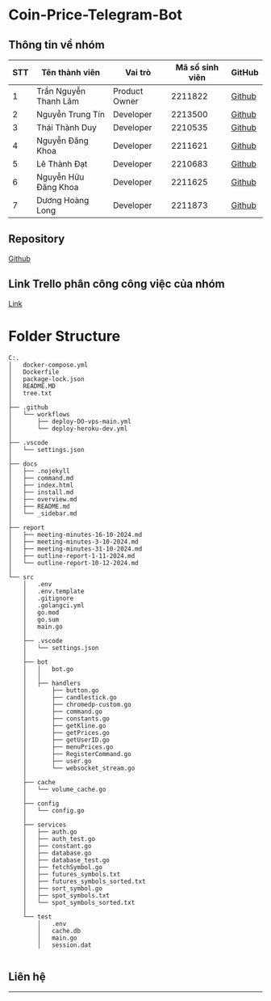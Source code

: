 # Coin-Price-Telegram-Bot

## Thông tin về nhóm

| STT | Tên thành viên        | Vai trò       | Mã số sinh viên | GitHub                                             |
| --- | --------------------- | ------------- | --------------- | -------------------------------------------------- |
| 1   | Trần Nguyễn Thanh Lâm | Product Owner | 2211822         | [Github](https://github.com/clgslsm)               |
| 2   | Nguyễn Trung Tín      | Developer     | 2213500         | [Github](https://github.com/TinnieTheCat198)       |
| 3   | Thái Thành Duy        | Developer     | 2210535         | [Github](https://github.com/ShaKk0722)             |
| 4   | Nguyễn Đăng Khoa      | Developer     | 2211621         | [Github](https://github.com/NguyenDangKhoaDepTrai) |
| 5   | Lê Thành Đạt          | Developer     | 2210683         | [Github](https://github.com/thnhdt)               |
| 6   | Nguyễn Hữu Đăng Khoa  | Developer     | 2211625         | [Github](https://github.com/thanhlam2000)          |
| 7   | Dương Hoàng Long      | Developer     | 2211873         | [Github](https://github.com/Long-noop)             |

## Repository

[Github](https://github.com/dath-241/coin-price-tele)

## Link Trello phân công công việc của nhóm
[Link](https://trello.com/b/0su2vmDF/cnpm-241)

# Folder Structure

```plaintext
C:.
│   docker-compose.yml
│   Dockerfile
│   package-lock.json
│   README.MD
│   tree.txt
│   
├── .github
│   └── workflows
│       ├── deploy-DO-vps-main.yml
│       └── deploy-heroku-dev.yml
│
├── .vscode
│   └── settings.json
│   
├── docs
│   ├── .nojekyll
│   ├── command.md
│   ├── index.html
│   ├── install.md
│   ├── overview.md
│   ├── README.md
│   └── _sidebar.md
│
├── report
│   ├── meeting-minutes-16-10-2024.md
│   ├── meeting-minutes-3-10-2024.md
│   ├── meeting-minutes-31-10-2024.md
│   ├── outline-report-1-11-2024.md
│   └── outline-report-10-12-2024.md
│
└── src
    │   .env
    │   .env.template
    │   .gitignore
    │   .golangci.yml
    │   go.mod
    │   go.sum
    │   main.go
    │   
    ├── .vscode
    │   └── settings.json
    │
    ├── bot
    │   │   bot.go
    │   │
    │   ├── handlers
    │       ├── button.go
    │       ├── candlestick.go
    │       ├── chromedp-custom.go
    │       ├── command.go
    │       ├── constants.go
    │       ├── getKline.go
    │       ├── getPrices.go
    │       ├── getUserID.go
    │       ├── menuPrices.go
    │       ├── RegisterCommand.go
    │       ├── user.go
    │       └── websocket_stream.go
    │
    ├── cache
    │   └── volume_cache.go
    │
    ├── config
    │   └── config.go
    │
    ├── services
    │   ├── auth.go
    │   ├── auth_test.go
    │   ├── constant.go
    │   ├── database.go
    │   ├── database_test.go
    │   ├── fetchSymbol.go
    │   ├── futures_symbols.txt
    │   ├── futures_symbols_sorted.txt
    │   ├── sort_symbol.go
    │   ├── spot_symbols.txt
    │   └── spot_symbols_sorted.txt
    │
    └── test
        │   .env
        │   cache.db
        │   main.go
        │   session.dat
            
```
## Liên hệ

---


